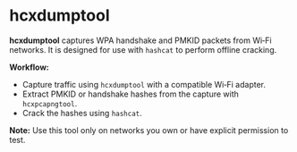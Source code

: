 # hcxdumptool

**hcxdumptool** captures WPA handshake and PMKID packets from Wi‑Fi networks.  It is designed for use with `hashcat` to perform offline cracking.

**Workflow:**

- Capture traffic using `hcxdumptool` with a compatible Wi‑Fi adapter.  
- Extract PMKID or handshake hashes from the capture with `hcxpcapngtool`.  
- Crack the hashes using `hashcat`.

**Note:** Use this tool only on networks you own or have explicit permission to test.
